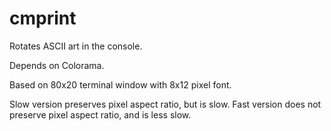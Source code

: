 # cmprint
Rotates ASCII art in the console.

Depends on Colorama.

Based on 80x20 terminal window with 8x12 pixel font.

Slow version preserves pixel aspect ratio, but is slow. Fast version does not preserve pixel aspect ratio, and is less slow.
